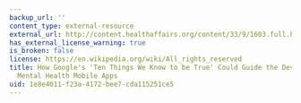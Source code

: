 ```yaml
---
backup_url: ''
content_type: external-resource
external_url: http://content.healthaffairs.org/content/33/9/1603.full.html
has_external_license_warning: true
is_broken: false
license: https://en.wikipedia.org/wiki/All_rights_reserved
title: How Google's 'Ten Things We Know to be True' Could Guide the Development of
  Mental Health Mobile Apps
uid: 1e8e4011-f23a-4172-bee7-cda115251ce5
---
```

